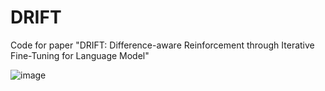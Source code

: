 # DRIFT
Code for paper "DRIFT: Difference-aware Reinforcement through Iterative Fine-Tuning for Language Model"

![image](<img width="2000" height="1003" alt="image" src="https://github.com/user-attachments/assets/930fa672-4687-45fb-b4a6-0ac068f423ed" />
)
